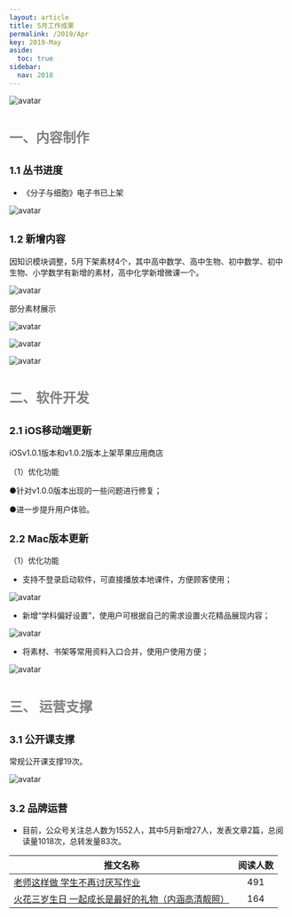```yaml
---
layout: article
title: 5月工作成果
permalink: /2019/Apr
key: 2019-May
aside:
  toc: true
sidebar:
  nav: 2018
---
```


<bro/><bro/>

![avatar](images/20190400.png)

# <font size="5" color="gray">一、内容制作</font>

## <font size="4" >1.1 丛书进度</font>

- 《分子与细胞》电子书已上架

![avatar](images/2019040102.png)

## <font size="4" >1.2 新增内容</font>

因知识模块调整，5月下架素材4个，其中高中数学、高中生物、初中数学、初中生物、小学数学有新增的素材，高中化学新增微课一个。

![avatar](images/2019050102.png)

部分素材展示

![avatar](images/2019050103.png)

![avatar](images/2019050104.png)

![avatar](images/2019050105.png)

# <font size="5" color="gray">二、软件开发</font>

## <font size="4" >2.1 iOS移动端更新</font>

 iOSv1.0.1版本和v1.0.2版本上架苹果应用商店

（1）优化功能

●针对v1.0.0版本出现的一些问题进行修复；

●进一步提升用户体验。

## <font size="4" >2.2 Mac版本更新</font>

（1）优化功能

- 支持不登录启动软件，可直接播放本地课件，方便顾客使用； 

![avatar](images/2019050106.png)

- 新增“学科偏好设置”，使用户可根据自己的需求设置火花精品展现内容；

![avatar](images/2019050107.png)

- 将素材、书架等常用资料入口合并，使用户使用方便；

![avatar](images/2019050108.png)

# <font size="5" color="gray">三、	运营支撑</font>

## <font size="4" >3.1 公开课支撑</font>

常规公开课支撑19次。

![avatar](images/2019050109.png)

## <font size="4" >3.2 品牌运营</font>

- 目前，公众号关注总人数为1552人，其中5月新增27人，发表文章2篇，总阅读量1018次，总转发量83次。

| 推文名称 |  阅读人数  | 
|-------------|:------:|
[老师这样做 学生不再讨厌写作业](https://mp.weixin.qq.com/s/Ni_sdK-980q0oqUdXKhsig)|	491|
|[火花三岁生日 一起成长是最好的礼物（内涵高清靓照） ](https://mp.weixin.qq.com/s/vL5mctiIJ0gh0KUbc4oSyw)|	164|



